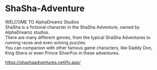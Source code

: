 # ShaSha-Adventure
WELCOME TO AlphaDreamz Studios                 
ShaSha is a fictional character in the ShaSha Adventure, owned by AlphaDreamz studios.                 
There are many different genres, from the typical ShaSha Adventures to running races and even solving puzzles.                  
You can companion with other famous game characters, like Daddy Don, King Shera or even Prince SilverFox in these adventures.


https://shashaadventures.netlify.app/
